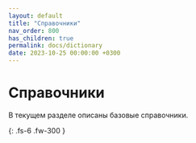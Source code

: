 ```yaml
---
layout: default
title: "Справочники"
nav_order: 800
has_children: true
permalink: docs/dictionary
date: 2023-10-25 00:00:00 +0300
---
```


# Справочники

В текущем разделе описаны базовые справочники.

{: .fs-6 .fw-300 }
